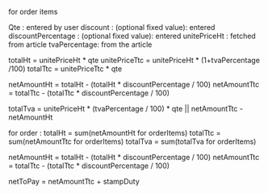 for order items

Qte : entered by user
discount :  (optional fixed value): entered
discountPercentage :  (optional fixed value): entered
unitePriceHt : fetched from article
tvaPercentage: from the article

totalHt = unitePriceHt * qte
unitePriceTtc = unitePriceHt * (1+tvaPercentage /100)
totalTtc = unitePriceTtc * qte

netAmountHt = totalHt - (totalHt * discountPercentage / 100)
netAmountTtc = totalTtc - (totalTtc * discountPercentage / 100)

totalTva = unitePriceHt * (tvaPercentage / 100) * qte ||  netAmountTtc - netAmountHt

for order :
totalHt = sum(netAmountHt for orderItems)
totalTtc = sum(netAmountTtc for orderItems)
totalTva = sum(totalTva for orderItems)

netAmountHt = totalHt - (totalHt * discountPercentage / 100)
netAmountTtc = totalTtc - (totalTtc * discountPercentage / 100)

netToPay = netAmountTtc + stampDuty